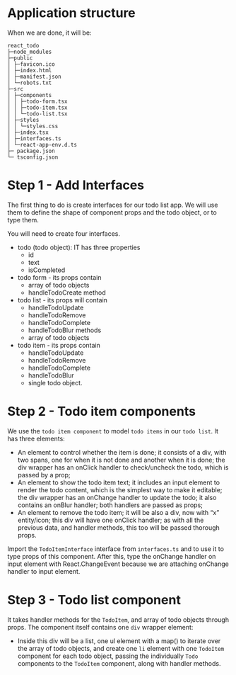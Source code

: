 # Application structure
When we are done, it will be:

```
react_todo
├─node_modules
├─public
│ ├─favicon.ico
│ ├─index.html
│ ├─manifest.json
│ └─robots.txt
├─src
│ ├─components
│ │ ├─todo-form.tsx
│ │ ├─todo-item.tsx
│ │ └─todo-list.tsx
│ ├─styles
│ │ └─styles.css
│ ├─index.tsx
│ ├─interfaces.ts
│ └─react-app-env.d.ts
├─ package.json
└─ tsconfig.json
```

# Step 1 - Add Interfaces
The first thing to do is create interfaces for our todo list app. We will use them to define the shape of component props and the todo object, or to type them.

You will need to create four interfaces.
- todo (todo object): IT has three properties
  - id
  - text
  - isCompleted
- todo form - its props contain
  - array of todo objects
  - handleTodoCreate method
- todo list - its props will contain
  - handleTodoUpdate
  - handleTodoRemove
  - handleTodoComplete
  - handleTodoBlur methods
  - array of todo objects
- todo item - its props contain
  - handleTodoUpdate
  - handleTodoRemove
  - handleTodoComplete
  - handleTodoBlur
  - single todo object.

# Step 2 - Todo item components
We use the `todo item component` to model `todo items` in our `todo list`. It has three elements:
- An element to control whether the item is done; it consists of a div, with two spans, one for when it is not done and another when it is done; the div wrapper has an onClick handler to check/uncheck the todo, which is passed by a prop;
- An element to show the todo item text; it includes an input element to render the todo content, which is the simplest way to make it editable; the div wrapper has an onChange handler to update the todo; it also contains an onBlur handler; both handlers are passed as props;
- An element to remove the todo item; it will be also a div, now with “x” entity/icon; this div will have one onClick handler; as with all the previous data, and handler methods, this too will be passed thorough props.

Import the `TodoItemInterface` interface from `interfaces.ts` and to use it to type props of this component. After this, type the onChange handler on input element with React.ChangeEvent<HTMLInputElement> because we are attaching onChange handler to input element.

# Step 3 - Todo list component
It takes handler methods for the `TodoItem`, and array of todo objects through props. The component itself contains one `div` wrapper element:
- Inside this div will be a list, one ul element with a map() to iterate over the array of todo objects, and create one `li` element with one `TodoItem` component for each todo object, passing the individually `Todo` components to the `TodoItem` component, along with handler methods.
